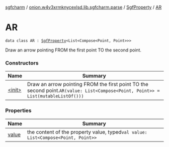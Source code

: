 [sgfcharm](../../../index.md) / [onion.w4v3xrmknycexlsd.lib.sgfcharm.parse](../../index.md) / [SgfProperty](../index.md) / [AR](./index.md)

# AR

`data class AR : `[`SgfProperty`](../index.md)`<List<Compose<Point, Point>>>`

Draw an arrow pointing FROM the first point TO the second point.

### Constructors

| Name | Summary |
|---|---|
| [&lt;init&gt;](-init-.md) | Draw an arrow pointing FROM the first point TO the second point.`AR(value: List<Compose<Point, Point>> = List(mutableListOf()))` |

### Properties

| Name | Summary |
|---|---|
| [value](value.md) | the content of the property value, typed`val value: List<Compose<Point, Point>>` |
